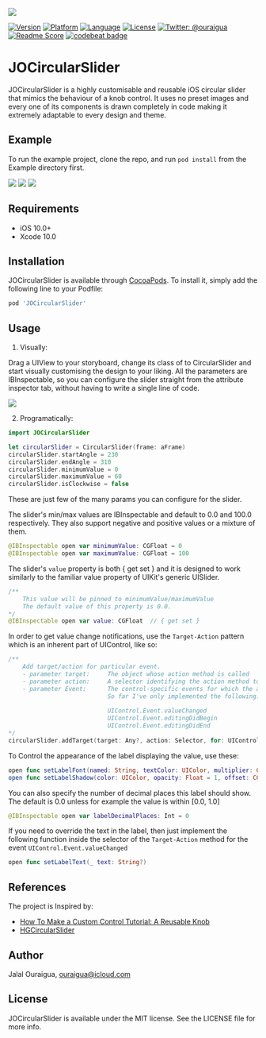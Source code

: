 ![](https://raw.githubusercontent.com/ouraigua/JOCircularSlider/master/Screenshots/banner.gif) 

[![Version](https://img.shields.io/cocoapods/v/JOCircularSlider.svg?style=flat)](https://cocoapods.org/pods/JOCircularSlider)
[![Platform](https://img.shields.io/cocoapods/p/JOCircularSlider.svg?style=flat)](https://cocoapods.org/pods/JOCircularSlider)
[![Language](https://img.shields.io/badge/language-Swift-orange.svg?style=flat)]()
[![License](https://img.shields.io/cocoapods/l/JOCircularSlider.svg?style=flat)](https://cocoapods.org/pods/JOCircularSlider)
[![Twitter: @ouraigua](https://img.shields.io/badge/twitter-@ouraigua-blue.svg?style=flat)](https://twitter.com/ouraigua)
[![Readme Score](http://readme-score-api.herokuapp.com/score.svg?url=https://github.com/ouraigua/jocircularslider)](http://clayallsopp.github.io/readme-score?url=https://github.com/ouraigua/jocircularslider)
[![codebeat badge](https://codebeat.co/badges/c4db03f5-903a-4b0e-84bb-98362fc5bd7a)](https://codebeat.co/projects/github-com-ouraigua-jocircularslider-master)

# JOCircularSlider

JOCircularSlider is a highly customisable and reusable iOS circular slider that mimics the behaviour of a knob control.
It uses no preset images and every one of its components is drawn completely in code making it extremely adaptable to every design and theme.  

## Example

To run the example project, clone the repo, and run `pod install` from the Example directory first.

![](https://raw.githubusercontent.com/ouraigua/JOCircularSlider/master/Screenshots/shot1.gif) 
![](https://raw.githubusercontent.com/ouraigua/JOCircularSlider/master/Screenshots/shot2.gif) 
![](https://raw.githubusercontent.com/ouraigua/JOCircularSlider/master/Screenshots/shot3.gif)

## Requirements

- iOS 10.0+
- Xcode 10.0

## Installation

JOCircularSlider is available through [CocoaPods](https://cocoapods.org). To install
it, simply add the following line to your Podfile:

```ruby
pod 'JOCircularSlider'
```

## Usage
1. Visually:

Drag a UIView to your storyboard, change its class of to CircularSlider and start visually customising the design to your liking.
All the parameters are IBInspectable, so you can configure the slider straight from the attribute inspector tab, without having to write a single line of code.

![](https://raw.githubusercontent.com/ouraigua/JOCircularSlider/master/Screenshots/shot4.gif)

2. Programatically:

```swift
import JOCircularSlider

let circularSlider = CircularSlider(frame: aFrame)
circularSlider.startAngle = 230
circularSlider.endAngle = 310
circularSlider.minimumValue = 0
circularSlider.maximumValue = 60
circularSlider.isClockwise = false
```
These are just few of the many params you can configure for the slider.

The slider's  min/max values are IBInspectable and default to 0.0 and 100.0 respectively.
They also support negative and positive values or a mixture of them. 

```swift
@IBInspectable open var minimumValue: CGFloat = 0
@IBInspectable open var maximumValue: CGFloat = 100
```

The slider's `value` property is both { get set } and it is designed to work similarly to the familiar value property of UIKit's generic UISlider.

```swift
/**
    This value will be pinned to minimumValue/maximumValue
    The default value of this property is 0.0. 
*/
@IBInspectable open var value: CGFloat  // { get set }

```

In order to get value change notifications, use the `Target-Action` pattern which is an inherent part of UIControl, like so:
``` swift
/**
    Add target/action for particular event.
    - parameter target:     The object whose action method is called
    - parameter action:     A selector identifying the action method to be called
    - parameter Event:      The control-specific events for which the action method is called
                            So far I've only implemented the following:
                            
                            UIControl.Event.valueChanged
                            UIControl.Event.editingDidBegin
                            UIControl.Event.editingDidEnd
*/
circularSlider.addTarget(target: Any?, action: Selector, for: UIControl.Event)

```

To Control the appearance of the label displaying the value, use these:
```swift
open func setLabelFont(named: String, textColor: UIColor, multiplier: CGFloat)
open func setLabelShadow(color: UIColor, opacity: Float = 1, offset: CGSize = CGSize(width: 1, height: 1), radius: CGFloat = 0)
```

You can also specify the number of decimal places this label should show. 
The default is 0.0 unless for example the value is within [0.0, 1.0]
```swift
@IBInspectable open var labelDecimalPlaces: Int = 0
```
If you need to override the text in the label, then just implement the following function inside the selector of the `Target-Action`
method for the event `UIControl.Event.valueChanged`

```swift
open func setLabelText(_ text: String?)
```

## References

The project is Inspired by:
- [How To Make a Custom Control Tutorial: A Reusable Knob](https://www.raywenderlich.com/5294-how-to-make-a-custom-control-tutorial-a-reusable-knob)
- [HGCircularSlider](https://github.com/HamzaGhazouani/HGCircularSlider)

## Author

Jalal Ouraigua, ouraigua@icloud.com

## License

JOCircularSlider is available under the MIT license. See the LICENSE file for more info.
